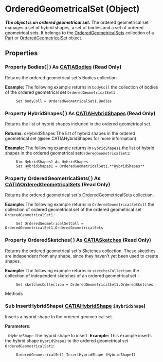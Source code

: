 # OrderedGeometricalSet (Object)

**_The object is an ordered geometrical set._**
The ordered geometrical set manages a set of hybrid shapes, a set of bodies and a set of ordered geometrical sets.
It belongs to the [OrderedGeometricalSets](../MecModInterfaces/interface_OrderedGeometricalSets_102240.md) collection of a [Part](../MecModInterfaces/interface_Part_3788.md) or [OrderedGeometricalSet](../MecModInterfaces/interface_OrderedGeometricalSet_92509.md) object.

## Properties

### Property **Bodies**(| ) As [CATIABodies](../MecModInterfaces/interface_Bodies_7994.md) (Read Only)

   Returns the ordered geometrical set's Bodies collection.

**Example:**     The following example returns in `bodyColl` the collection of bodies of the ordered geometrical set `OrderedGeometricalSet1` :

```VBScript
     Set bodyColl = OrderedGeometricalSet1.Bodies

```

### Property **HybridShapes**( ) As [CATIAHybridShapes](../MecModInterfaces/interface_HybridShapes_30836.md) (Read Only)

   Returns the list of hybrid shapes included in the ordered geometrical set.

**Returns:**      oHybridShapes The list of hybrid shapes in the ordered geometrical set (@see CATIAHybridShapes
for more information).

**Example:**     The following example returns in `HybridShapes1` the list of
hybrid shapes in the ordered geometrical set`OrderedGeometricalSet1`:

```VBScript
     Dim HybridShapes1 As HybridShapes
     Set HybridShapes1 = OrderedGeometricalSet1.**HybridShapes**

```

### Property **OrderedGeometricalSets**( ) As [CATIAOrderedGeometricalSets](../MecModInterfaces/interface_OrderedGeometricalSets_102240.md) (Read Only)

   Returns the ordered geometrical set's OrderedGeometricalSets collection.

**Example:**     The following example returns in `OrderedGeometricalSetColl` the collection of ordered geometrical set of the ordered geometrical set `OrderedGeometricalSet1` :

```VBScript
     Set OrderedGeometricalSetColl = OrderedGeometricalSet1.OrderedGeometricalSets

```

### Property **OrderedSketches**( ) As [CATIASketches](../MecModInterfaces/interface_Sketches_14228.md) (Read Only)

   Returns the ordered geometrical set's Sketches collection. These sketches are independent from any shape, since they haven't yet been used to create shapes.

**Example:**     The following example returns in `sketchesCollection` the collection of independent sketches of an ordered geometrical set :

```VBScript
     Set sketchesCollection = OrderedGeometricalSet1.OrderedSketches

```

Methods

### Sub **InsertHybridShape**( [CATIAHybridShape](../MecModInterfaces/interface_HybridShape_25589.md)  `iHybridShape`)

   Inserts a hybrid shape to the ordered geometrical set.

**Parameters:**

` iHybridShape`      The hybrid shape to insert.  **Example:**      This example inserts the hybrid shape `HybridShape1` to the ordered geometrical set `OrderedGeometricalSet1`:

```VBScript
     OrderedGeometricalSet1.InsertHybridShape (HybridShape1)

```
